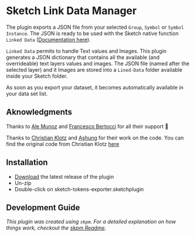 # Sketch Link Data Manager

The plugin exports a JSON file from your selected `Group`, `Symbol` or `Symbol Instance`. The JSON is ready to be used with the Sketch native function `Linked Data` ([Documentation here](https://www.sketch.com/docs/designing/data/#linked-data)).

`Linked Data` permits to handle Text values and Images. This plugin generates a JSON dictionary that contains all the available (and overrideable) text layers values and images. The JSON file (named after the selected layer) and it Images are stored into a `Lined-Data` folder available inside your Sketch folder.

As soon as you export your dataset, it becomes automatically available in your data set list.

## Aknowledgments

Thanks to [Ale Munoz](https://github.com/bomberstudios) and [Francesco Bertocci](https://github.com/fbmore) for all their support :pray:

Thanks to [Christian Klotz](https://github.com/christianklotz) and [Ashung](https://github.com/Ashung) for their work on the code. You can find the original code from Christian Klotz [here](https://links.gratton.design/blog-deep-dive-linked-data)

## Installation

-   [Download](../../releases/latest/download/sketch-tokens-exporter.sketchplugin.zip) the latest release of the plugin
-   Un-zip
-   Double-click on sketch-tokens-exporter.sketchplugin

## Development Guide

_This plugin was created using `skpm`. For a detailed explanation on how things work, checkout the [skpm Readme](https://github.com/skpm/skpm/blob/master/README.md)._
